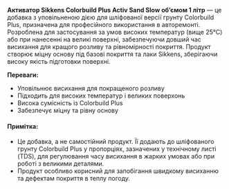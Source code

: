 **Активатор Sikkens Colorbuild Plus Activ Sand Slow об’ємом 1 літр** — це добавка з уповільненою дією для шліфованої версії грунту Colorbuild Plus, призначена для професійного використання в авторемонті. Розроблена для застосування за умов високих температур (вище 25°C) або при нанесенні на великі поверхні, забезпечуючи довший час висихання для кращого розливу та рівномірності покриття. Продукт створює міцну основу під базові покриття та лаки Sikkens, зберігаючи високу якість підготовки поверхні.

**Переваги:**

- Уповільнює висихання для покращеного розливу
- Підходить для високих температур і великих поверхонь
- Висока сумісність із Colorbuild Plus
- Забезпечує міцну та рівну основу

#### Примітка:

- Це добавка, а не самостійний продукт. Її додають до шліфованого грунту Colorbuild Plus у пропорціях, зазначених у технічному листі (TDS), для регулювання часу висихання в жарких умовах або при роботі з великими деталями.
- Продукт особливо корисний для запобігання швидкому висиханню та дефектам покриття в теплу погоду.
